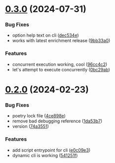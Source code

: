 # [0.3.0](https://github.com/iloveitaly/datasette-enrichments-shell/compare/v0.2.0...v0.3.0) (2024-07-31)


### Bug Fixes

* option help text on cli ([dec534e](https://github.com/iloveitaly/datasette-enrichments-shell/commit/dec534e3ee222c493619748490338adc5924254a))
* works with latest enrichment release ([9bb33a0](https://github.com/iloveitaly/datasette-enrichments-shell/commit/9bb33a075176884b662f6c91b06cb2398dfe4bdd))


### Features

* concurrent execution working, cool ([96cc4c2](https://github.com/iloveitaly/datasette-enrichments-shell/commit/96cc4c266a1ab907c8d692fe15811a658e55e4fc))
* let's attempt to execute concurrently ([0bc29ab](https://github.com/iloveitaly/datasette-enrichments-shell/commit/0bc29abf21ad11bccfe32fab21b8f577e693bcd0))



# [0.2.0](https://github.com/iloveitaly/datasette-enrichments-shell/compare/541251f6115032aa0b8673c7ab3437fc5a8e94a0...v0.2.0) (2024-02-23)


### Bug Fixes

* poetry lock file ([4ce898e](https://github.com/iloveitaly/datasette-enrichments-shell/commit/4ce898ebf62ee04a1685e4a86babe9aa39bc8b26))
* remove bad debugging reference ([1da53b7](https://github.com/iloveitaly/datasette-enrichments-shell/commit/1da53b7059ef1e0d38263003e3bda5127133606e))
* version ([74a3551](https://github.com/iloveitaly/datasette-enrichments-shell/commit/74a35518e794b0b189decd87e57e0a877052a658))


### Features

* add script entrypoint for cli ([e0c09e3](https://github.com/iloveitaly/datasette-enrichments-shell/commit/e0c09e34e89cb2c000fdd90b2b2e18262e787a24))
* dynamic cli is working ([541251f](https://github.com/iloveitaly/datasette-enrichments-shell/commit/541251f6115032aa0b8673c7ab3437fc5a8e94a0))



